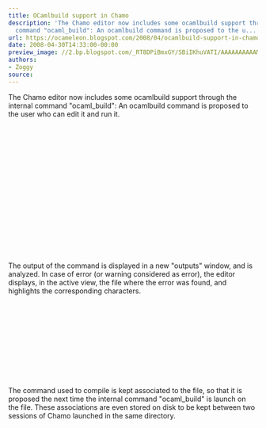 ```yaml
---
title: OCamlbuild support in Chamo
description: 'The Chamo editor now includes some ocamlbuild support through the internal
  command "ocaml_build": An ocamlbuild command is proposed to the u...'
url: https://ocameleon.blogspot.com/2008/04/ocamlbuild-support-in-chamo.html
date: 2008-04-30T14:33:00-00:00
preview_image: //2.bp.blogspot.com/_RT8DPiBmxGY/SBiIKhuVATI/AAAAAAAAAAM/WBh5pChCVHw/w1200-h630-p-k-no-nu/ocamlbuild_asks.png
authors:
- Zoggy
source:
---
```


The Chamo editor now includes some ocamlbuild support through the internal command &quot;ocaml_build&quot;: An ocamlbuild command is proposed to the user who can edit it and run it.<br/><br/><a href="http://2.bp.blogspot.com/_RT8DPiBmxGY/SBiIKhuVATI/AAAAAAAAAAM/WBh5pChCVHw/s1600-h/ocamlbuild_asks.png" onblur="try {parent.deselectBloggerImageGracefully();} catch(e) {}"><img src="http://2.bp.blogspot.com/_RT8DPiBmxGY/SBiIKhuVATI/AAAAAAAAAAM/WBh5pChCVHw/s320/ocamlbuild_asks.png" style="margin: 0pt 10px 10px 0pt; float: left; cursor: pointer;" alt="" border="0"/></a><br/><br/><br/><br/><br/><br/><br/><br/><br/><br/><br/><br/><br/><br/><br/><br/>The output of the command is displayed in a new &quot;outputs&quot; window, and is analyzed. In case of error (or warning considered as error), the editor displays, in the active view, the file where the error was found, and highlights the corresponding characters.<br/><br/><div style="text-align: center;"><a href="http://3.bp.blogspot.com/_RT8DPiBmxGY/SBiIcxuVAUI/AAAAAAAAAAU/Y6lbWsiazv4/s1600-h/ocamlbuild_error.png" onblur="try {parent.deselectBloggerImageGracefully();} catch(e) {}"><img src="http://3.bp.blogspot.com/_RT8DPiBmxGY/SBiIcxuVAUI/AAAAAAAAAAU/Y6lbWsiazv4/s320/ocamlbuild_error.png" style="margin: 0pt 10px 10px 0pt; float: left; cursor: pointer;" alt="" border="0"/></a><br/></div><br/><br/><br/><br/><br/><br/><br/><br/>The command used to compile is kept associated to the file, so that it is proposed the next time the internal command &quot;ocaml_build&quot; is launch on the file. These associations are even stored on disk to be kept between two sessions of Chamo launched in the same directory.
